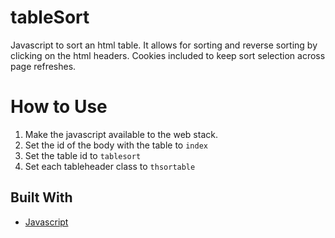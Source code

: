 # tableSort

Javascript to sort an html table. It allows for sorting and reverse sorting by clicking on the html headers. Cookies included to keep sort selection across page refreshes.

# How to Use

1. Make the javascript available to the web stack. 
2. Set the id of the body with the table to `index`
3. Set the table id to `tablesort`
4. Set each tableheader class to `thsortable` 

## Built With

* [Javascript](https://www.javascript.com/)


